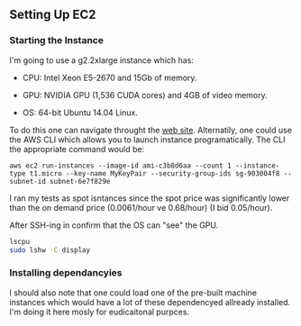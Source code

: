 Setting Up EC2
---

### Starting the Instance

I'm going to use a g2.2xlarge instance which has:

* CPU: Intel Xeon E5-2670 and 15Gb of memory.

* GPU: NVIDIA GPU (1,536 CUDA cores) and 4GB of video memory.

* OS: 64-bit Ubuntu 14.04 Linux.


To do this one can navigate throught the [web site](aws.amazon.com). Alternatily, one could use the AWS CLI which allows you to launch instance programatically. The CLI the appropriate command would be:

```
aws ec2 run-instances --image-id ami-c3b8d6aa --count 1 --instance-type t1.micro --key-name MyKeyPair --security-group-ids sg-903004f8 --subnet-id subnet-6e7f829e
```

I ran my tests as spot isntances since the spot price was significantly lower than the on demand price (0.0061/hour ve 0.68/hour) (I bid 0.05/hour). 

After SSH-ing in confirm that the OS can "see" the GPU.

```sh
lscpu
sudo lshw -C display
```


### Installing dependancyies

I should also note that one could load one of the pre-built machine instances which would have a lot of these dependencyed allready installed. I'm doing it here mosly for eudicaitonal purpces. 







